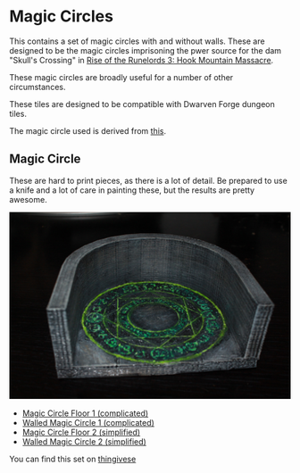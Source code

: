 Magic Circles
=============

This contains a set of magic circles with and without walls.  These are designed to be the magic circles imprisoning the pwer source for the dam "Skull's Crossing" in [Rise of the Runelords 3: Hook Mountain Massacre](http://paizo.com/pathfinder/adventurePath/riseOfTheRunelords).

These magic circles are broadly useful for a number of other circumstances.

These tiles are designed to be compatible with Dwarven Forge dungeon tiles.

The magic circle used is derived from [this](http://img.photobucket.com/albums/v11/USSKenji64296/MidhildaMagicCircle.jpg).

Magic Circle
------------

These are hard to print pieces, as there is a lot of detail.  Be prepared to use a knife and a lot of care in painting these, but the results are pretty awesome.

![Walled Magic Circle 1](IMG_7768.JPG)

* [Magic Circle Floor 1 (complicated)](circle_floor_1.stl)
* [Walled Magic Circle 1 (complicated)](walled_magic_circle_1.stl)
* [Magic Circle Floor 2 (simplified)](circle_floor_2.stl)
* [Walled Magic Circle 2 (simplified)](walled_magic_circle_2.stl)

You can find this set on [thingivese](http://www.thingiverse.com/thing:242715)



